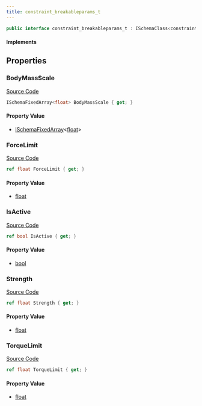 ```yaml
---
title: constraint_breakableparams_t
---
```


```csharp
public interface constraint_breakableparams_t : ISchemaClass<constraint_breakableparams_t>, ISchemaField, ISchemaClass, INativeHandle
```

#### Implements

## Properties

### BodyMassScale

[Source Code](https://github.com/swiftly-solution/swiftlys2/blob/beta/managed/src/SwiftlyS2.Generated/Schemas/Interfaces/constraint_breakableparams_t.cs#L22)

```csharp
ISchemaFixedArray<float> BodyMassScale { get; }
```

#### Property Value

- [ISchemaFixedArray](/docs/api/shared/schemas/ischemafixedarray-1)<[float](https://learn.microsoft.com/dotnet/api/system.single)>

### ForceLimit

[Source Code](https://github.com/swiftly-solution/swiftlys2/blob/beta/managed/src/SwiftlyS2.Generated/Schemas/Interfaces/constraint_breakableparams_t.cs#L18)

```csharp
ref float ForceLimit { get; }
```

#### Property Value

- [float](https://learn.microsoft.com/dotnet/api/system.single)

### IsActive

[Source Code](https://github.com/swiftly-solution/swiftlys2/blob/beta/managed/src/SwiftlyS2.Generated/Schemas/Interfaces/constraint_breakableparams_t.cs#L24)

```csharp
ref bool IsActive { get; }
```

#### Property Value

- [bool](https://learn.microsoft.com/dotnet/api/system.boolean)

### Strength

[Source Code](https://github.com/swiftly-solution/swiftlys2/blob/beta/managed/src/SwiftlyS2.Generated/Schemas/Interfaces/constraint_breakableparams_t.cs#L16)

```csharp
ref float Strength { get; }
```

#### Property Value

- [float](https://learn.microsoft.com/dotnet/api/system.single)

### TorqueLimit

[Source Code](https://github.com/swiftly-solution/swiftlys2/blob/beta/managed/src/SwiftlyS2.Generated/Schemas/Interfaces/constraint_breakableparams_t.cs#L20)

```csharp
ref float TorqueLimit { get; }
```

#### Property Value

- [float](https://learn.microsoft.com/dotnet/api/system.single)

